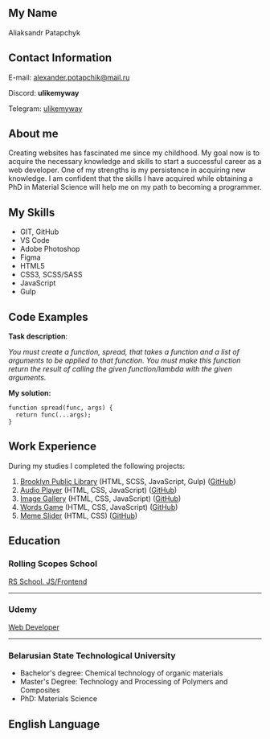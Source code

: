## My Name
Aliaksandr Patapchyk
## Contact Information
E-mail: [alexander.potapchik@mail.ru](mailto:alexander.potapchik@mail.ru)

Discord: **ulikemyway**

Telegram: [ulikemyway](https://t.me/ulikemyway)
## About me
Creating websites has fascinated me since my childhood. My goal now is to acquire the necessary knowledge and skills to start a successful career as a web developer.
One of my strengths is my persistence in acquiring new knowledge. I am confident that the skills I have acquired while obtaining a PhD in Material Science will help me on my path to becoming a programmer.
## My Skills
* GIT, GitHub
* VS Code
* Adobe Photoshop
* Figma
* HTML5
* CSS3, SCSS/SASS
* JavaScript
* Gulp
## Code Examples
**Task description**:

*You must create a function, spread, that takes a function and a list of arguments to be applied to that function. You must make this function return the result of calling the given function/lambda with the given arguments.*

**My solution:**

```
function spread(func, args) {
  return func(...args);
}
```

## Work Experience
During my studies I completed the following projects:

1. [Brooklyn Public Library](https://ulikemyway1.github.io/projects_RSS2023/library/) (HTML, SCSS, JavaScript, Gulp) ([GitHub](https://github.com/ulikemyway1/projects_RSS2023/tree/library/))
2. [Audio Player](https://ulikemyway1.github.io/projects_RSS2023/audio-player/) (HTML, CSS, JavaScript) ([GitHub](https://github.com/ulikemyway1/projects_RSS2023/tree/audio-player/))
3. [Image Gallery](https://ulikemyway1.github.io/projects_RSS2023/image-galery/) (HTML, CSS, JavaScript) ([GitHub](https://github.com/ulikemyway1/projects_RSS2023/tree/image-galery/))
4. [Words Game](https://ulikemyway1.github.io/projects_RSS2023/random-game/) (HTML, CSS, JavaScript) ([GitHub](https://github.com/ulikemyway1/projects_RSS2023/tree/random-game/))
5. [Meme Slider](https://ulikemyway1.github.io/cssMemeSlider/cssMemeSlider/index.html) (HTML, CSS) ([GitHub](https://github.com/ulikemyway1/cssMemeSlider))
## Education
### Rolling Scopes School

[RS School. JS/Frontend](https://github.com/rolling-scopes-school/tasks/tree/master/stage0)
****
### Udemy

[Web Developer](https://www.udemy.com/certificate/UC-14ac325d-148d-4d59-86a7-eb86243c9ab0/)
****
### Belarusian State Technological University

* Bachelor's degree: Chemical technology of organic materials
* Master's Degree: Technology and Processing of Polymers and Composites
* PhD: Materials Science

## English Language
